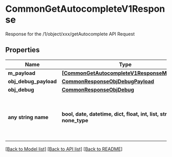 # CommonGetAutocompleteV1Response

Response for the /1/object/xxx/getAutocomplete API Request

## Properties
Name | Type | Description | Notes
------------ | ------------- | ------------- | -------------
**m_payload** | [**[CommonGetAutocompleteV1ResponseMPayload]**](CommonGetAutocompleteV1ResponseMPayload.md) |  | 
**obj_debug_payload** | [**CommonResponseObjDebugPayload**](CommonResponseObjDebugPayload.md) |  | [optional] 
**obj_debug** | [**CommonResponseObjDebug**](CommonResponseObjDebug.md) |  | [optional] 
**any string name** | **bool, date, datetime, dict, float, int, list, str, none_type** | any string name can be used but the value must be the correct type | [optional]

[[Back to Model list]](../README.md#documentation-for-models) [[Back to API list]](../README.md#documentation-for-api-endpoints) [[Back to README]](../README.md)



